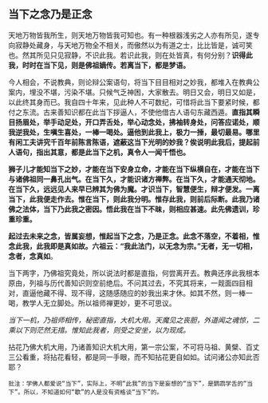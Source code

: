 ## 当下之念乃是正念

天地万物皆我所生，则天地万物皆我可知也。有一种根器浅劣之人亦有所见，遂专向寂静处藏身，与天地万物全不相关，而傲然以为有道之士，比比皆是，诚可笑也。然其所见只见寂静，不识此我。若识此我，则在处皆真，有何分别？**识得此我，时时在当下见，则是佛祖嫡传。若离当下，都是梦语。**

今人相会，不说教典，则论辩公案语句，将当下目目相对之妙我，都堆入在教典公案内，埋没不堪，污染不堪。只候气乏神困，大家散去。明日又会，明日又如是，以此终其身而已。我自四十年来，见此种人不可数纪，可惜将此当下要紧时候，都付之东流。古来善知识都在此当下拶逼人，不使他借古人语句东藏西遁。**直指其瞬目扬眉处，举手动足处，开口弄舌处，举心动念处，拂袖转身处，问答应诺处，顺我逆我处，生嗔生喜处，一棒一喝处。逼他到此我上，极力一捶，最切最易。哪里有闲工夫讲究千百年前陈言陈语，遮蔽这当下光明的妙我？俟说明此我后，提起前人语句，指出其意，都是此当下之机，真令人一闻千悟也。**

**狮子儿才能知当下之妙，才能在当下安身立命，才能在当下纵横自在，才能在当下与诸佛祖同一鼻孔出气。在当下久，才能识诸方禅弊。在当下久，才能通天彻地。在当下久，远远见人来早已辨其为佛为魔。才识当下，智慧便生，辩才便发。一离当下，此我便走作去。惟在当下，则此我分明。惟存此我，则前后际断。此我乃诸佛之法体，当下乃此我之密因。悟此我在当下不昧，则相应甚速。此先佛遗训，珍重珍重。**

**起过去未来之念，皆属妄想，惟起当下之念，乃是正念。此念不落空，不着相，惟念此我，此我即是真如故。六祖云：“我此法门，以无念为宗。”无者，无一切相，念者，念真如**。

当下两字，乃佛祖究竟处，所以说法时都是直指，何尝离开去。教典还序此我根本原由，列祖与历代善知识则空前绝后。不问其过去，不究其将来，一觌面四目相对，直逼他藏不得、现不得，这随感随应的妙我出来才休。如其不然，则一棒一喝，教学人无立脚处。所以祖师禅更妙，更不可思议。

*当下一机，乃祖师相传，秘密直指，大机大用。天魔见之丧胆，外道闻之魂惊，二乘以下则茫然无措。惟知此我者，则受之安坐，以为现成。*

拈花乃佛大机大用，乃诸善知识大机大用，第一宗公案，不可将马祖、黄檗、百丈三公看重，将拈花看轻，都是同一手眼，而不知拈花更自如如。试问诸公亦知此否耶？

```xu
批注：学佛人都爱说“当下”，实际上，不明“此我”的当下是妄想的“当下”，是鹦鹉学舌的“当下”。所以，不知道如何“歇”的人是没有资格谈“当下”的。
```
